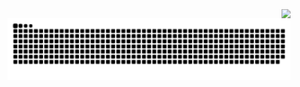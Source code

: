 <img align="right" src="https://visitor-badge.laobi.icu/badge?page_id=salesp07.salesp07" />


<picture>
  <source media="(prefers-color-scheme: dark)" srcset="https://raw.githubusercontent.com/merlin7vv4/merlin7vv4/output/github-contribution-grid-snake-dark.svg">
  <source media="(prefers-color-scheme: light)" srcset="https://raw.githubusercontent.com/merlin7vv4/merlin7vv4/output/github-contribution-grid-snake.svg">
  <img alt="github contribution grid snake animation" src="https://raw.githubusercontent.com/merlin7vv4/merlin7vv4/output/github-contribution-grid-snake.svg">
</picture>
